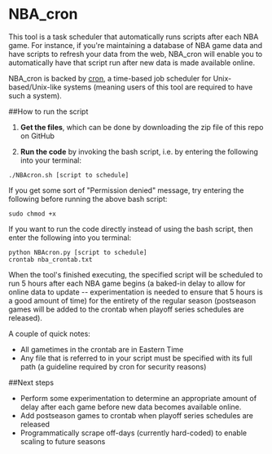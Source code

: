 NBA_cron
==========

This tool is a task scheduler that automatically runs scripts after each NBA game. For instance, if you're maintaining a database of NBA game data and have scripts to refresh your data from the web, NBA_cron will enable you to automatically have that script run after new data is made available online. 

NBA_cron is backed by [cron](http://en.wikipedia.org/wiki/Cron), a time-based job scheduler for Unix-based/Unix-like systems (meaning users of this tool are required to have such a system). 

##How to run the script
1) **Get the files**, which can be done by downloading the zip file of this repo on GitHub

2) **Run the code** by invoking the bash script, i.e. by entering the following into your terminal:
```
./NBAcron.sh [script to schedule]
```
If you get some sort of "Permission denied" message, try entering the following before running the above bash script:
```
sudo chmod +x
```

If you want to run the code directly instead of using the bash script, then enter the following into you terminal:
```
python NBAcron.py [script to schedule]
crontab nba_crontab.txt
```

When the tool's finished executing, the specified script will be scheduled to run 5 hours after each NBA game begins (a baked-in delay to allow for online data to update -- experimentation is needed to ensure that 5 hours is a good amount of time) for the entirety of the regular season (postseason games will be added to the crontab when playoff series schedules are released). 

A couple of quick notes:
- All gametimes in the crontab are in Eastern Time
- Any file that is referred to in your script must be specified with its full path (a guideline required by cron for security reasons)


##Next steps
- Perform some experimentation to determine an appropriate amount of delay after each game before new data becomes available online.
- Add postseason games to crontab when playoff series schedules are released
- Programmatically scrape off-days (currently hard-coded) to enable scaling to future seasons
